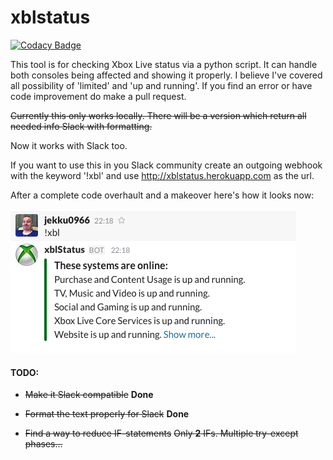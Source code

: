 # xblstatus

[![Codacy Badge](https://www.codacy.com/project/badge/785595d972354a8ea08f8149ce40a5c5)](https://www.codacy.com/public/niklasjerva/xblstatus_2)

This tool is for checking Xbox Live status via a python script.
It can handle both consoles being affected and showing it properly.
I believe I've covered all possibility of 'limited' and 'up and running'. If you find an error or have code improvement do make a pull request.

~~Currently this only works locally. There will be a version which return all needed info Slack with formatting.~~

Now it works with Slack too.

If you want to use this in you Slack community create an outgoing webhook with the keyword '!xbl' and use http://xblstatus.herokuapp.com as the url.

After a complete code overhault and a makeover here's how it looks now:

![Screenshot](/static/xblstatus1.png?raw=true "Screenshot")

#### TODO:
* ~~Make it Slack compatible~~ **Done**

* ~~Format the text properly for Slack~~ **Done**

* ~~Find a way to reduce IF-statements~~ ~~Only **2** IFs. Multiple try-except phases...~~